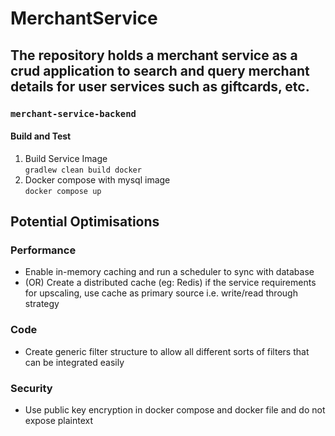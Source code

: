 # MerchantService
## The repository holds a merchant service as a crud application to search and query merchant details for user services such as giftcards, etc.

### `merchant-service-backend`
#### Build and Test 
 1. Build Service Image \
    `gradlew clean build docker` 
 2. Docker compose with mysql image \
    `docker compose up`
    
## Potential Optimisations
### Performance
  - Enable in-memory caching and run a scheduler to sync with database
  - (OR) Create a distributed cache (eg: Redis) if the service requirements for upscaling, use cache as primary source i.e. write/read through strategy
### Code
  - Create generic filter structure to allow all different sorts of filters that can be integrated easily 
### Security
  - Use public key encryption in docker compose and docker file and do not expose plaintext


